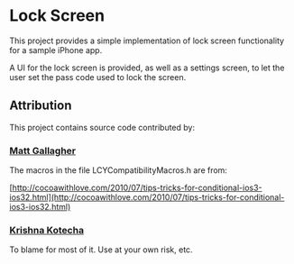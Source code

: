 # Lock Screen

This project provides a simple implementation of lock screen functionality for a sample iPhone app.

A UI for the lock screen is provided, as well as a settings screen, to let the user set the pass code used to lock the screen.

## Attribution

This project contains source code contributed by:

### [Matt Gallagher](http://cocoawithlove.com) 

The macros in the file LCYCompatibilityMacros.h are from: 

[http://cocoawithlove.com/2010/07/tips-tricks-for-conditional-ios3-ios32.html](http://cocoawithlove.com/2010/07/tips-tricks-for-conditional-ios3-ios32.html)

### [Krishna Kotecha](http://logiccolony.com)

To blame for most of it. Use at your own risk, etc. 
